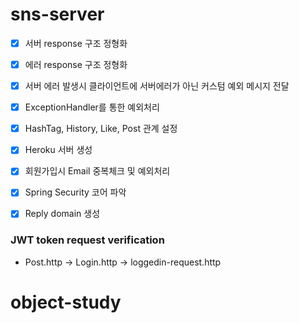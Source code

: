 # sns-server

-   [x] 서버 response 구조 정형화
-   [x] 에러 response 구조 정형화
-   [x] 서버 에러 발생시 클라이언트에 서버에러가 아닌 커스텀 예외 메시지 전달
-   [x] ExceptionHandler를 통한 예외처리
-   [x] HashTag, History, Like, Post 관계 설정
-   [x] Heroku 서버 생성
-   [x] 회원가입시 Email 중복체크 및 예외처리
-   [x] Spring Security 코어 파악
-   [x] Reply domain 생성  


### JWT token request verification
* Post.http -> Login.http -> loggedin-request.http  
# object-study
